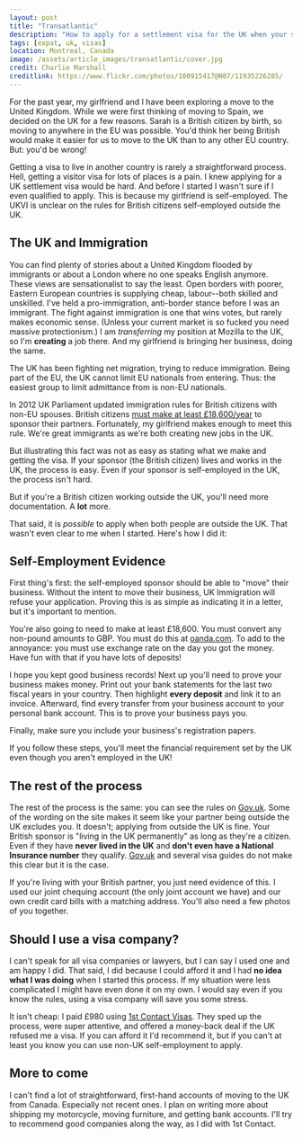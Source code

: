 ```yaml
---
layout: post
title: "Transatlantic"
description: "How to apply for a settlement visa for the UK when your sponsor is self-employed outside the UK."
tags: [expat, uk, visas]
location: Montreal, Canada
image: /assets/article_images/transatlantic/cover.jpg
credit: Charlie Marshall
creditlink: https://www.flickr.com/photos/100915417@N07/11935226285/
---
```


For the past year, my girlfriend and I have been exploring a move to the United Kingdom. While we were first thinking of moving to Spain, we decided on the UK for a few reasons. Sarah is a British citizen by birth, so moving to anywhere in the EU was possible. You'd think her being British would make it easier for us to move to the UK than to any other EU country. But: you'd be wrong!

Getting a visa to live in another country is rarely a straightforward process. Hell, getting a visitor visa for lots of places is a pain. I knew applying for a UK settlement visa would be hard. And before I started I wasn't sure if I even qualified to apply. This is because my girlfriend is self-employed. The UKVI is unclear on the rules for British citizens self-employed outside the UK.

## The UK and Immigration

You can find plenty of stories about a United Kingdom flooded by immigrants or about a London where no one speaks English anymore. These views are sensationalist to say the least. Open borders with poorer, Eastern European countries is supplying cheap, labour--both skilled and unskilled. I've held a pro-immigration, anti-border stance before I was an immigrant. The fight against immigration is one that wins votes, but rarely makes economic sense. (Unless your current market is so fucked you need massive protectionism.) I am *transferring* my position at Mozilla to the UK, so I'm **creating** a job there. And my girlfriend is bringing her business, doing the same.

The UK has been fighting net migration, trying to reduce immigration. Being part of the EU, the UK cannot limit EU nationals from entering. Thus: the easiest group to limit admittance from is non-EU nationals.

In 2012 UK Parliament updated immigration rules for British citizens with non-EU spouses. British citizens [must make at least £18,600/year](http://www.theguardian.com/law/2014/jul/11/appeal-court-18600-foreign-spouse-uk) to sponsor their partners. Fortunately, my girlfriend makes enough to meet this rule. We're great immigrants as we're both creating new jobs in the UK.

But illustrating this fact was not as easy as stating what we make and getting the visa. If your sponsor (the British citizen) lives and works in the UK, the process is easy. Even if your sponsor is self-employed in the UK, the process isn't hard.

But if you're a British citizen working outside the UK, you'll need more documentation. A **lot** more.

That said, it is _possible_ to apply when both people are outside the UK. That wasn't even clear to me when I started. Here's how I did it:

## Self-Employment Evidence

First thing's first: the self-employed sponsor should be able to "move" their business. Without the intent to move their business, UK Immigration will refuse your application. Proving this is as simple as indicating it in a letter, but it's important to mention.

You're also going to need to make at least £18,600. You must convert any non-pound amounts to GBP. You must do this at [oanda.com](http://www.oanda.com/currency/converter/). To add to the annoyance: you must use exchange rate on the day you got the money. Have fun with that if you have lots of deposits!

I hope you kept good business records! Next up you'll need to prove your business makes money. Print out your bank statements for the last two fiscal years in your country. Then highlight **every deposit** and link it to an invoice. Afterward, find every transfer from your business account to your personal bank account. This is to prove your business pays you.

Finally, make sure you include your business's registration papers.

If you follow these steps, you'll meet the financial requirement set by the UK even though you aren't employed in the UK!

## The rest of the process

The rest of the process is the same: you can see the rules on [Gov.uk][]. Some of the wording on the site makes it seem like your partner being outside the UK excludes you. It doesn't; applying from outside the UK is fine. Your British sponsor is "living in the UK permanently" as long as they're a citizen. Even if they have **never lived in the UK** and **don't even have a National Insurance number** they qualify. [Gov.uk][] and several visa guides do not make this clear but it is the case.

If you're living with your British partner, you just need evidence of this. I used our joint chequing account (the only joint account we have) and our own credit card bills with a matching address. You'll also need a few photos of you together.

[Gov.uk]: https://www.gov.uk/join-family-in-uk

## Should I use a visa company?

I can't speak for all visa companies or lawyers, but I can say I used one and am happy I did. That said, I did because I could afford it and I had **no idea what I was doing** when I started this process. If my situation were less complicated I might have even done it on my own. I would say even if you know the rules, using a visa company will save you some stress.

It isn't cheap: I paid £980 using [1st Contact Visas](http://www.1stcontactvisas.com/united-kingdom/spousal-partner-visa.aspx). They sped up the process, were super attentive, and offered a money-back deal if the UK refused me a visa. If you can afford it I'd recommend it, but if you can't at least you know you can use non-UK self-employment to apply.

## More to come

I can't find a lot of straightforward, first-hand accounts of moving to the UK from Canada. Especially not recent ones. I plan on writing more about shipping my motorcycle, moving furniture, and getting bank accounts. I'll try to recommend good companies along the way, as I did with 1st Contact.
